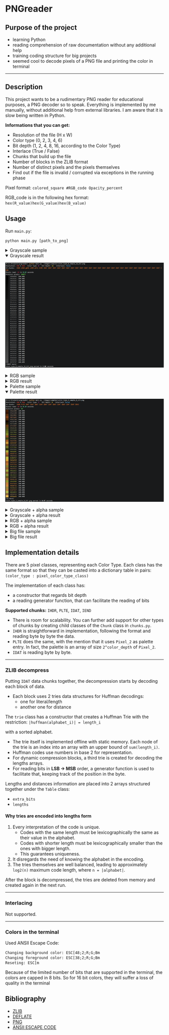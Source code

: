 # PNGreader

## Purpose of the project
- learning Python  
- reading comprehension of raw documentation without any additional help  
- training coding structure for big projects  
- seemed cool to decode pixels of a PNG file and printing the color in terminal
---

## Description
This project wants to be a rudimentary PNG reader for educational purposes, a PNG decoder so to speak. Everything is implemented by me manually, without additional help from external libraries. I am aware that it is slow being written in Python.

**Informations that you can get:**
- Resolution of the file (H x W)
- Color type (0, 2, 3, 4, 6)
- Bit depth (1, 2, 4, 8, 16, according to the Color Type)
- Interlace (True / False)
- Chunks that build up the file
- Number of blocks in the ZLIB format
- Number of distinct pixels and the pixels themselves  
- Find out if the file is invalid / corrupted via exceptions in the running phase

Pixel format:  `colored_square #RGB_code Opacity_percent`

RGB_code is in the following hex format:  `hex(R_value)hex(G_value)hex(B_value)`


## Usage
Run `main.py`:
```
python main.py [path_to_png]
```

<details>
<summary>Grayscale sample</summary>

![Color Type 0](images/samples/color_type_0_sample_16_bit.png)

</details>

<details open>
<summary>Grayscale result</summary>

![Color Type 0](images/results/color_type_0_result_16_bit.png)

</details>

<details>
<summary>RGB sample</summary>

![Color Type 2](images/samples/color_type_2_sample_16_bit.png)

</details>

<details>
<summary>RGB result</summary>

![Color Type 2](images/results/color_type_2_result_16_bit.png)

</details>

<details>
<summary>Palette sample</summary>

![Color Type 3](images/samples/color_type_3_sample_8_bit.png)

</details>

<details open>
<summary>Palette result</summary>

![Color Type 3](images/results/color_type_3_result_8_bit.png)

</details>

<details>
<summary>Grayscale + alpha sample</summary>

![Color Type 4](images/samples/color_type_4_sample_8_bit.png)

</details>

<details>
<summary>Grayscale + alpha result</summary>

![Color Type 4](images/results/color_type_4_result_8_bit.png)

</details>


<details>
<summary>RGB + alpha sample</summary>

![Color Type 6](images/samples/color_type_6_sample_8_bit.png)

</details>

<details>
<summary>RGB + alpha result</summary>

![Color Type 6](images/results/color_type_6_result_8_bit.png)

</details>

<details>
<summary>Big file sample</summary>

![Big file](images/samples/big_file_sample_8_bit.png)

</details>

<details>
<summary>Big file result</summary>

![Big file](images/results/big_file_result_8_bit.png)

</details>

## Implementation details
There are 5 pixel classes, representing each Color Type. Each class has the same format so that they can be casted into a dictionary table in pairs: `(color_type : pixel_color_type_class)`

The implementation of each class has:
- a constructor that regards bit depth  
- a reading generator function, that can facilitate the reading of bits  

**Supported chunks:** `IHDR`, `PLTE`, `IDAT`, `IEND`  
- There is room for scalability. You can further add support for other types of chunks by creating child classes of the `Chunk` class in `chunks.py`.
- `IHDR` is straightforward in implementation, following the format and reading byte by byte the data.
- `PLTE` does the same, with the mention that it uses `Pixel_2` as palette entry. In fact, the palette is an array of size `2^color_depth` of `Pixel_2`.
- `IDAT` is reading byte by byte.

---

### ZLIB decompress
Putting `IDAT` data chunks together, the decompression starts by decoding each block of data.

- Each block uses 2 tries data structures for Huffman decodings:  
  - one for literal/length  
  - another one for distance  

The `trie` class has a constructor that creates a Huffman Trie with the restriction:  `|huffman(alphabet_i)| = length_i`

with a sorted alphabet.  

- The trie itself is implemented offline with static memory. Each node of the trie is an index into an array with an upper bound of `sum(length_i)`.  
- Huffman codes use numbers in base 2 for representation.  
- For dynamic compression blocks, a third trie is created for decoding the lengths arrays.  
- For reading bits in **LSB → MSB** order, a generator function is used to facilitate that, keeping track of the position in the byte.  

Lengths and distances information are placed into 2 arrays structured together under the `Table` class:  
- `extra_bits`  
- `lengths`  

#### Why tries are encoded into lengths form
1. Every interpretation of the code is unique.  
   - Codes with the same length must be lexicographically the same as their value in the alphabet.  
   - Codes with shorter length must be lexicographically smaller than the ones with bigger length.  
   - This guarantees uniqueness.  
2. It disregards the need of knowing the alphabet in the encoding.  
3. The tries themselves are well balanced, leading to approximately `log2(n)` maximum code length, where `n = |alphabet|`.  

After the block is decompressed, the tries are deleted from memory and created again in the next run.

---

### Interlacing
Not supported.

---

### Colors in the terminal
Used ANSII Escape Code:  

```
Changing background color: ESC[48;2;R;G;Bm
Changing foreground color: ESC[38;2;R;G;Bm
Reseting: ESC[m
```

Because of the limited number of bits that are supported in the terminal, the colors are capped in 8 bits. So for 16 bit colors, they will suffer a loss of quality in the terminal

## Bibliography
- [ZLIB](https://datatracker.ietf.org/doc/html/rfc1950)
- [DEFLATE](https://www.rfc-editor.org/rfc/rfc1951.html)
- [PNG](https://www.rfc-editor.org/rfc/rfc2083.html)  
- [ANSII ESCAPE CODE](https://en.wikipedia.org/wiki/ANSI_escape_code)  
